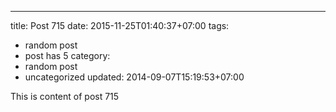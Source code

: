 ---
title: Post 715
date: 2015-11-25T01:40:37+07:00
tags:
  - random post
  - post has 5
category:
  - random post
  - uncategorized
updated: 2014-09-07T15:19:53+07:00

This is content of post 715